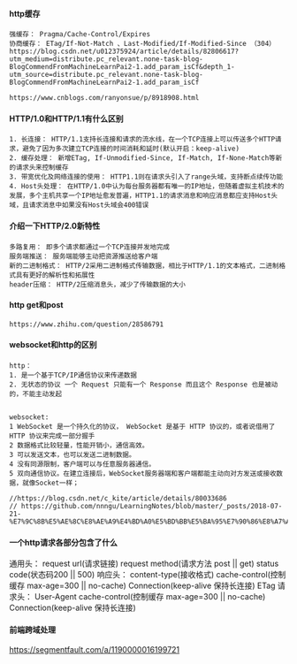 <!--
 * @Date: 2020-07-24 16:23:27
 * @LastEditors: PoloHuang
 * @LastEditTime: 2020-10-12 19:25:42
-->
#### http缓存
```
强缓存： Pragma/Cache-Control/Expires
协商缓存： ETag/If-Not-Match 、Last-Modified/If-Modified-Since （304）
https://blog.csdn.net/u012375924/article/details/82806617?utm_medium=distribute.pc_relevant.none-task-blog-BlogCommendFromMachineLearnPai2-1.add_param_isCf&depth_1-utm_source=distribute.pc_relevant.none-task-blog-BlogCommendFromMachineLearnPai2-1.add_param_isCf

https://www.cnblogs.com/ranyonsue/p/8918908.html
```
#### HTTP/1.0和HTTP/1.1有什么区别
```
1. 长连接： HTTP/1.1支持长连接和请求的流水线，在一个TCP连接上可以传送多个HTTP请求，避免了因为多次建立TCP连接的时间消耗和延时(默认开启：keep-alive)
2. 缓存处理： 新增ETag, If-Unmodified-Since, If-Match, If-None-Match等新的请求头来控制缓存
3. 带宽优化及网络连接的使用： HTTP1.1则在请求头引入了range头域，支持断点续传功能
4. Host头处理： 在HTTP/1.0中认为每台服务器都有唯一的IP地址，但随着虚拟主机技术的发展，多个主机共享一个IP地址愈发普遍，HTTP1.1的请求消息和响应消息都应支持Host头域，且请求消息中如果没有Host头域会400错误
```

#### 介绍一下HTTP/2.0新特性
```
多路复用： 即多个请求都通过一个TCP连接并发地完成
服务端推送： 服务端能够主动把资源推送给客户端
新的二进制格式： HTTP/2采用二进制格式传输数据，相比于HTTP/1.1的文本格式，二进制格式具有更好的解析性和拓展性
header压缩： HTTP/2压缩消息头，减少了传输数据的大小

```
#### http get和post 
```
https://www.zhihu.com/question/28586791
```
#### websocket和http的区别
```
http：
1. 是一个基于TCP/IP通信协议来传递数据
2. 无状态的协议 一个 Request 只能有一个 Response 而且这个 Response 也是被动的，不能主动发起


websocket:
1 WebSocket 是一个持久化的协议， WebSocket 是基于 HTTP 协议的，或者说借用了 HTTP 协议来完成一部分握手
2 数据格式比较轻量，性能开销小，通信高效。
3 可以发送文本，也可以发送二进制数据。
4 没有同源限制，客户端可以与任意服务器通信。
5 双向通信协议。在建立连接后，WebSocket服务器端和客户端都能主动向对方发送或接收数据，就像Socket一样；

//https://blog.csdn.net/c_kite/article/details/80033686
// https://github.com/nnngu/LearningNotes/blob/master/_posts/2018-07-21-%E7%9C%8B%E5%AE%8C%E8%AE%A9%E4%BD%A0%E5%BD%BB%E5%BA%95%E7%90%86%E8%A7%A3%20WebSocket%20%E5%8E%9F%E7%90%86%EF%BC%8C%E9%99%84%E5%AE%8C%E6%95%B4%E7%9A%84%E5%AE%9E%E6%88%98%E4%BB%A3%E7%A0%81%EF%BC%88%E5%8C%85%E5%90%AB%E5%89%8D%E7%AB%AF%E5%92%8C%E5%90%8E%E7%AB%AF%EF%BC%89.md
```

#### 一个http请求各部分包含了什么
通用头： request url(请求链接) request method(请求方法 post || get) status code(状态码200 || 500)
响应头： content-type(接收格式) cache-control(控制缓存  max-age=300 || no-cache) Connection(keep-alive 保持长连接) ETag
请求头： User-Agent cache-control(控制缓存  max-age=300 || no-cache) Connection(keep-alive 保持长连接)

#### 前端跨域处理
https://segmentfault.com/a/1190000016199721